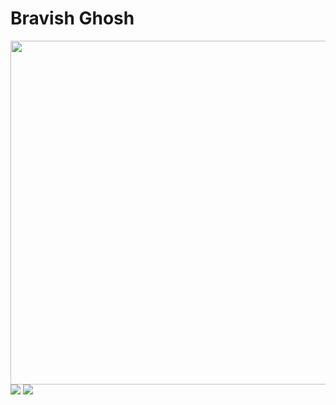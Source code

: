 # Bravish Ghosh

<img src = "https://user-images.githubusercontent.com/53336715/82981916-aebd9a80-a00a-11ea-94eb-d119014f8f8f.png" height = "550" align = "right">

![](https://img.shields.io/github/followers/LoopGlitch26?style=social)
![](https://img.shields.io/twitter/url?label=twitter&style=social&url=https%3A%2F%2Ftwitter.com%2FBravish_Ghosh%3Fs%3D09)
